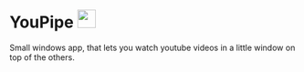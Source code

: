 # YouPipe <img width="32" src="https://github.com/TomasBouda/YouPipe/blob/master/YouPipe/pipe.ico">
Small windows app, that lets you watch youtube videos in a little window on top of the others.
